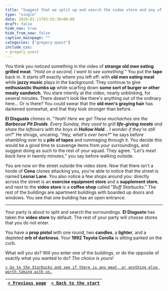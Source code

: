 ```yaml
---
title: "Suggest that we split up and search the video store and any of the neighboring buildings for anything that might be useful, then meet up at the car in 20 minutes so we can get going."
type: "single"
date: 2020-01-11T03:55:39+00:00
draft: false
hide_nav: true
hide_from_new: false
caption_mainpage: ""
categories: ["gregory-quest"]
include_css:
- gregory_quest
---
```


You think you noticed something in the video of **strange old men eating grilled meat**. "*Hold on a second, I want to see something.*" You put the **tape** back in. It starts off exactly where you left off: with **old men eating meat** while **jazzy music** plays in the background. They continue to give **enthusiastic thumbs up** while scarfing down **some sort of burger or other meaty sandwich**. You stare intently at the video, nearly unblinking, for several minutes. There doesn't look like there's anything out of the ordinary here... Or is there? You could swear that the **old men's graying hair** has darkened somewhat, and that they look stronger than before.

**El Disgusto** chimes in. "*Yeah! Here we go! These muchachos are the **Barbecue Pit Druids**. Every Sunday, they used to grill **life-giving meats** and share the leftovers with the boys in **Hollow Hold**... I wonder if they're still on?*" He shrugs, uncaring. "*Hey, what's over here?*" he says before shambling over to a **pile of tapes** and rummaging through it. You decide this would be a good time to scavenge items from your surroundings, and suggest doing as such to the rest of your squad. They agree. "*Let's meet back here in twenty minutes,*" you say before walking outside.

You are now on the street outside the video store. Now that there isn't a horde of **Cena** clones attacking you, you're able to notice that the street is named **Lesnar Lane**. You also notice a few shops around you: directly across the street is an **exercise equipment store** and a **supplement store**, and next to the **video store** is a **coffee shop** called "*Buff Starbucks*." The rest of the buildings are apartment buildings with boarded up doors and windows. You see that one building has an open entrance.

---

Your party is about to split and search the surroundings. **El Disgusto** has taken the **video store** by default. The rest of your party will choose stores that you do not enter.

You have a **prop pistol** with one round, two **candles**, a **lighter**, and a depleted **orb of darkness**. Your **1992 Toyota Corolla** is sitting parked on the curb.

What will you do? Will you enter one of the buildings, or do the opposite of exactly what you wanted to do? *The choice is yours!*

[``> Go to the Starbucks and see if there is any meat, or anything else worth taking with us.``](../43)

|[``< Previous page``](../41)|[``< Back to the start``](../)|
|---|---|